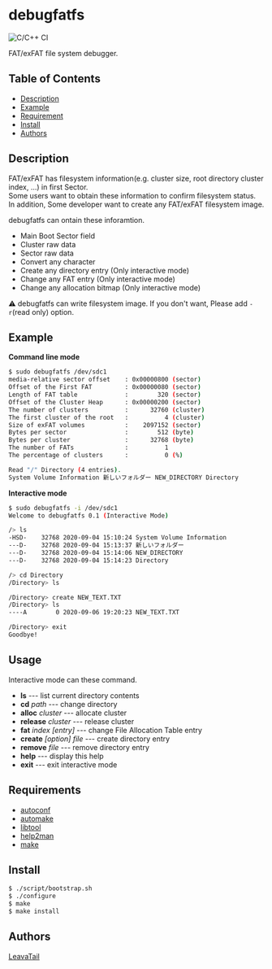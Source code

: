 # debugfatfs
![C/C++ CI](https://github.com/LeavaTail/debugfatfs/workflows/C/C++%20CI/badge.svg)

FAT/exFAT file system debugger.

## Table of Contents
- [Description](#Description)
- [Example](#Example)
- [Requirement](#Requirement)
- [Install](#Install)
- [Authors](#Authors)

## Description
FAT/exFAT has filesystem information(e.g. cluster size, root directory cluster index, ...) in first Sector.  
Some users want to obtain these information to confirm filesystem status.  
In addition, Some developer want to create any FAT/exFAT filesystem image. 

debugfatfs can ontain these inforamtion.

 * Main Boot Sector field
 * Cluster raw data
 * Sector raw data
 * Convert any character
 * Create any directory entry (Only interactive mode)
 * Change any FAT entry (Only interactive mode)
 * Change any allocation bitmap (Only interactive mode)

:warning: debugfatfs can write filesystem image. If you don't want, Please add `-r`(read only) option.

## Example
**Command line mode**
```sh
$ sudo debugfatfs /dev/sdc1
media-relative sector offset    : 0x00000800 (sector)
Offset of the First FAT         : 0x00000080 (sector)
Length of FAT table             :        320 (sector)
Offset of the Cluster Heap      : 0x00000200 (sector)
The number of clusters          :      32760 (cluster)
The first cluster of the root   :          4 (cluster)
Size of exFAT volumes           :    2097152 (sector)
Bytes per sector                :        512 (byte)
Bytes per cluster               :      32768 (byte)
The number of FATs              :          1
The percentage of clusters      :          0 (%)

Read "/" Directory (4 entries).
System Volume Information 新しいフォルダー NEW_DIRECTORY Directory 
```

**Interactive mode**
```sh
$ sudo debugfatfs -i /dev/sdc1
Welcome to debugfatfs 0.1 (Interactive Mode)

/> ls
-HSD-    32768 2020-09-04 15:10:24 System Volume Information 
---D-    32768 2020-09-04 15:13:37 新しいフォルダー 
---D-    32768 2020-09-04 15:14:06 NEW_DIRECTORY 
---D-    32768 2020-09-04 15:14:23 Directory 

/> cd Directory
/Directory> ls

/Directory> create NEW_TEXT.TXT
/Directory> ls
----A        0 2020-09-06 19:20:23 NEW_TEXT.TXT 

/Directory> exit
Goodbye!
```

## Usage
Interactive mode can these command.
* **ls** --- list current directory contents
* **cd** *path* --- change directory
* **alloc** *cluster* --- allocate cluster
* **release** *cluster* --- release cluster
* **fat** *index* *[entry]* --- change File Allocation Table entry
* **create** *[option]* *file* --- create directory entry
* **remove** *file* --- remove directory entry
* **help** --- display this help
* **exit** --- exit interactive mode

## Requirements
* [autoconf](http://www.gnu.org/software/autoconf/)
* [automake](https://www.gnu.org/software/automake/)
* [libtool](https://www.gnu.org/software/libtool/)
* [help2man](https://www.gnu.org/software/help2man/)
* [make](https://www.gnu.org/software/make/)

## Install
```sh
$ ./script/bootstrap.sh
$ ./configure
$ make
$ make install
```

## Authors
[LeavaTail](https://github.com/LeavaTail)
